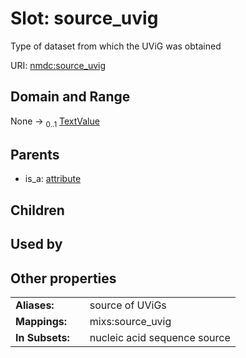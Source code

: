 
# Slot: source_uvig


Type of dataset from which the UViG was obtained

URI: [nmdc:source_uvig](https://microbiomedata/meta/source_uvig)


## Domain and Range

None &#8594;  <sub>0..1</sub> [TextValue](TextValue.md)

## Parents

 *  is_a: [attribute](attribute.md)

## Children


## Used by


## Other properties

|  |  |  |
| --- | --- | --- |
| **Aliases:** | | source of UViGs |
| **Mappings:** | | mixs:source_uvig |
| **In Subsets:** | | nucleic acid sequence source |


